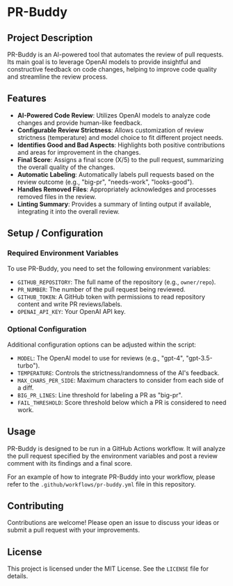 # PR-Buddy

## Project Description
PR-Buddy is an AI-powered tool that automates the review of pull requests. Its main goal is to leverage OpenAI models to provide insightful and constructive feedback on code changes, helping to improve code quality and streamline the review process.

## Features
- **AI-Powered Code Review**: Utilizes OpenAI models to analyze code changes and provide human-like feedback.
- **Configurable Review Strictness**: Allows customization of review strictness (temperature) and model choice to fit different project needs.
- **Identifies Good and Bad Aspects**: Highlights both positive contributions and areas for improvement in the changes.
- **Final Score**: Assigns a final score (X/5) to the pull request, summarizing the overall quality of the changes.
- **Automatic Labeling**: Automatically labels pull requests based on the review outcome (e.g., "big-pr", "needs-work", "looks-good").
- **Handles Removed Files**: Appropriately acknowledges and processes removed files in the review.
- **Linting Summary**: Provides a summary of linting output if available, integrating it into the overall review.

## Setup / Configuration

### Required Environment Variables
To use PR-Buddy, you need to set the following environment variables:
- `GITHUB_REPOSITORY`: The full name of the repository (e.g., `owner/repo`).
- `PR_NUMBER`: The number of the pull request being reviewed.
- `GITHUB_TOKEN`: A GitHub token with permissions to read repository content and write PR reviews/labels.
- `OPENAI_API_KEY`: Your OpenAI API key.

### Optional Configuration
Additional configuration options can be adjusted within the script:
- `MODEL`: The OpenAI model to use for reviews (e.g., "gpt-4", "gpt-3.5-turbo").
- `TEMPERATURE`: Controls the strictness/randomness of the AI's feedback.
- `MAX_CHARS_PER_SIDE`: Maximum characters to consider from each side of a diff.
- `BIG_PR_LINES`: Line threshold for labeling a PR as "big-pr".
- `FAIL_THRESHOLD`: Score threshold below which a PR is considered to need work.

## Usage
PR-Buddy is designed to be run in a GitHub Actions workflow. It will analyze the pull request specified by the environment variables and post a review comment with its findings and a final score.

For an example of how to integrate PR-Buddy into your workflow, please refer to the `.github/workflows/pr-buddy.yml` file in this repository.

## Contributing
Contributions are welcome! Please open an issue to discuss your ideas or submit a pull request with your improvements.

## License
This project is licensed under the MIT License. See the `LICENSE` file for details.